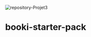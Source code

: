 
![repository-Projet3](https://github.com/aurelienLRY/OCC-P3-Booki/assets/83220559/f17adf7c-8e12-4047-82cb-0ce9c40b7c82)
# booki-starter-pack

